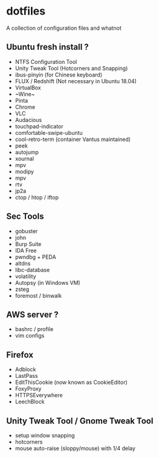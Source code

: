 # dotfiles
A collection of configuration files and whatnot 


## Ubuntu fresh install ?
- NTFS Configuration Tool
- Unity Tweak Tool (Hotcorners and Snapping)
- ibus-pinyin (for Chinese keyboard)
- FLUX / Redshift (Not necessary in Ubuntu 18.04)
- VirtualBox
- ~Wine~ 
- Pinta
- Chrome
- VLC 
- Audacious 
- touchpad-indicator
- comfortable-swipe-ubuntu
- cool-retro-term (container Vantus maintained)
- peek 
- autojump
- xournal 
- mpv
- modipy
- mpv
- rtv
- jp2a
- ctop / htop / iftop


## Sec Tools
- gobuster
- john
- Burp Suite
- IDA Free
- pwndbg + PEDA
- altdns
- libc-database
- volatility 
- Autopsy (in Windows VM)
- zsteg
- foremost / binwalk


## AWS server ?
- bashrc / profile
- vim configs

## Firefox 
- Adblock
- LastPass
- EditThisCookie (now known as CookieEditor)
- FoxyProxy
- HTTPSEverywhere
- LeechBlock 

## Unity Tweak Tool / Gnome Tweak Tool
- setup window snapping
- hotcorners
- mouse auto-raise (sloppy/mouse) with 1/4 delay

